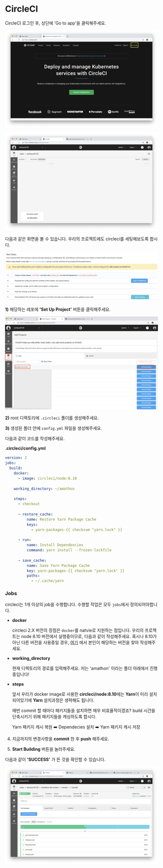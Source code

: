 # CircleCI

CircleCI 로그인 후, 상단에 'Go to app'을 클릭해주세요.

![22](./pic/22.png)

![24](./pic/24.png)

다음과 같은 화면을 볼 수 있습니다. 우리의 프로젝트에도 circleci를 세팅해보도록 합시다. 

![25](./pic/25.png)



**1)** 해당하는 레포에 **'Set Up Project'** 버튼을 클릭해주세요.

![23](./pic/23.png)



**2)** root 디렉토리에 `.circleci` 폴더를 생성해주세요.

**3)** 생성된 폴더 안에 `config.yml` 파일을 생성해주세요.

다음과 같이 코드를 작성해주세요.

**.circleci/config.yml**

```yaml
version: 2
jobs:
  build:
    docker:
      - image: circleci/node:8.10

    working_directory: ~/amathon

    steps:
      - checkout

      - restore_cache:
          name: Restore Yarn Package Cache
          keys:
            - yarn-packages-{{ checksum "yarn.lock" }}

      - run:
          name: Install Dependencies
          command: yarn install --frozen-lockfile

      - save_cache:
          name: Save Yarn Package Cache
          key: yarn-packages-{{ checksum "yarn.lock" }}
          paths:
            - ~/.cache/yarn


```



### Jobs

circleci는 1개 이상의 job을 수행합니다. 수행할 작업은 모두 `jobs`에서 정의되어야합니다. 

- **docker**

  circleci 2.X 버전의 장점은 `docker`를 natvie로 지원하는 점입니다. 우리의 프로젝트는 node 8.10 버전에서 실행중이므로, 다음과 같이 작성해주세요. 혹시나 8.10가 아닌 다른 버전을 사용중일 경우, [여기](https://hub.docker.com/u/circleci) 에서 본인이 해당하는 버전을 찾아 작성해주세요.



- **working_directory**

  현재 디렉토리의 경로를 입력해주세요. 저는 'amathon' 이라는 폴더 아래에서 진행중입니다!



- **steps**

  앞서 우리가 docker image로 사용한 **circleci/node:8.10**에는 **Yarn**이 미리 설치되어있기에 **Yarn** 설치과정은 생략해도 됩니다.

  매번 commit 할 때마다 패키지들을 설치하면 매우 비효율적이겠죠? build 시간을 단축시키기 위해 패키지들을 캐싱하도록 합시다. 

  

  Yarn 패키지 캐시 복원 ➡️ Dependecies 설치 ➡️ Yarn 패키지 캐시 저장



4) 지금까지의 변경사항을 **commit** 한 후 **push** 해주세요.

5) **Start Building** 버튼을 눌러주세요.

다음과 같이 **'SUCCESS'** 가 뜬 것을 확인할 수 있습니다. 

![26](./pic/26.png)